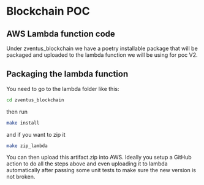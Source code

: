 # Blockchain POC

## AWS Lambda function code

Under zventus_blockchain we have a poetry installable package that will be packaged and uploaded to the lambda function we will be using for poc V2.

## Packaging the lambda function

You need to go to the lambda folder like this:

```bash
cd zventus_blockchain 
```

then run

```bash
make install
```

and if you want to zip it

```bash
make zip_lambda
```

You can then upload this artifact.zip into AWS. Ideally you setup a GitHub action to do all the steps above and even uploading it to lambda automatically after passing some unit tests to make sure the new version is not broken.

